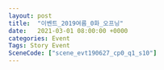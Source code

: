 ```yaml
---
layout: post
title:  "이벤트_2019여름_0화_오프닝"
date:   2021-03-01 08:00:00 +0000
categories: Event
Tags: Story Event
SceneCode: ["scene_evt190627_cp0_q1_s10"]
---
```

